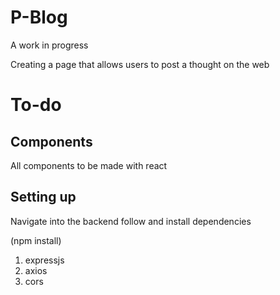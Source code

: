 # P-Blog

A work in progress

Creating a page that allows users to post a thought on the web

# To-do

## Components

All components to be made with react

## Setting up

Navigate into the backend follow and install dependencies

(npm install)

1. expressjs
2. axios
3. cors
